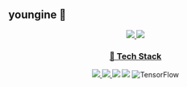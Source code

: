 ## youngine :whale:

<p align='center'>
  <a href="https://github.com/anuraghazra/github-readme-stats">
    <img src="https://github-readme-stats.vercel.app/api/top-langs/?username=youngine&layout=compact"/>
  </a>
    <a href="https://github.com/youngine/github-readme-stats">
    <img src="https://github-readme-stats.vercel.app/api?username=youngine&hide=issues&show_icons=true&theme=graywhite"/>
</p>

<h3 align="center"> 🔎 Tech Stack </h3>
 
<p align="center">
  <img src="https://img.shields.io/badge/python-%2314354C.svg?style=flat-square&logo=python&logoColor=white"/>
  <img src="https://img.shields.io/badge/node.js-%2343853D.svg?style=flat-square&logo=node-dot-js&logoColor=white"/>
  <img src="https://img.shields.io/badge/JavaScript-F7DF1E?style=flat-square&logo=JavaScript&logoColor=white"/></a>
  <img src="https://img.shields.io/badge/MySQL-1498F0?style=flat-square&logo=MySQL&logoColor=white"/></a>
  <img alt="TensorFlow" src="https://img.shields.io/badge/TensorFlow-%23FF6F00.svg?style=flat-square&logo=TensorFlow&logoColor=white" />
</p>

